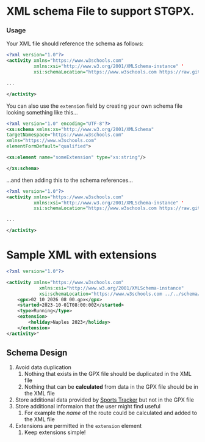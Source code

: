 # XML schema File to support STGPX.

### Usage
Your XML file should reference the schema as follows:

```xml
<?xml version="1.0"?>
<activity xmlns="https://www.w3schools.com"
          xmlns:xsi="http://www.w3.org/2001/XMLSchema-instance" '
          xsi:schemaLocation="https://www.w3schools.com https://raw.githubusercontent.com/papadeltasierra/stxml/refs/heads/main/schema/stgpx-schema-1.0.xsd">

...

</activity>
```
You can also use the `extension` field by creating your own schema file looking something like this...

```xsd
<?xml version="1.0" encoding="UTF-8"?>
<xs:schema xmlns:xs="http://www.w3.org/2001/XMLSchema"
targetNamespace="https://www.w3schools.com"
xmlns="https://www.w3schools.com"
elementFormDefault="qualified">

<xs:element name="someExtension" type="xs:string"/>

</xs:schema>
```
...and then adding this to the schema references...
```xml
<?xml version="1.0"?>
<activity xmlns="https://www.w3schools.com"
          xmlns:xsi="http://www.w3.org/2001/XMLSchema-instance" '
          xsi:schemaLocation="https://www.w3schools.com https://raw.githubusercontent.com/papadeltasierra/stxml/refs/heads/main/schema/stgpx-schema-1.0.xsd mySchema.xsd">

...

</activity>
```
# Sample XML with extensions
```xml
<?xml version="1.0"?>

<activity xmlns="https://www.w3schools.com"
            xmlns:xsi="http://www.w3.org/2001/XMLSchema-instance"
            xsi:schemaLocation="https://www.w3schools.com ../../schema/stgpx-schema-1.0.xsd mySchema.xsd">
    <gpx>02_10_2026 08_00.gpx</gpx>
    <started>2023-10-01T08:00:00Z</started>
    <type>Running</type>
    <extension>
        <holiday>Naples 2023</holiday>
    </extension>
</activity>"
```

## Schema Design
1. Avoid data duplication
   1. Nothing that exists in the GPX file should be duplicated in the XML file
   1. Nothing that can be **calculated** from data in the GPX file should be in the XML file
1. Store additional data provided by [Sports Tracker] but not in the GPX file
1. Store additional informaion that the user might find useful
   1. For example the _name_ of the route could be calculated and added to the XML file
1. Extensions are permitted in the `extension` element
   1. Keep extensions simple!

[Sports Tracker]: https://www.sports-tracker.com